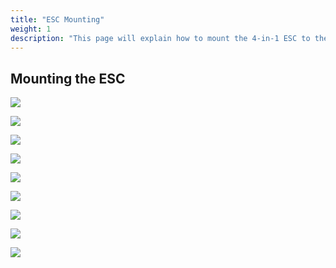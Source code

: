 ```yaml
---
title: "ESC Mounting"
weight: 1
description: "This page will explain how to mount the 4-in-1 ESC to the midplate"
---
```


## Mounting the ESC

![](esc_mounting_1.jpg)

![](esc_mounting_2.jpg)

![](esc_mounting_3.jpg)

![](esc_mounting_4.jpg)

![](esc_mounting_5.jpg)

![](esc_mounting_6.jpg)

![](esc_mounting_7.jpg)

![](esc_mounting_8.jpg)

![](esc_mounting_9.jpg)
